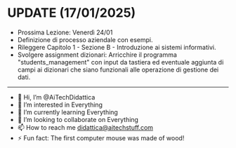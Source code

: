 # UPDATE (17/01/2025) 
- Prossima Lezione: Venerdì 24/01
- Definizione di processo aziendale con esempi.
- Rileggere Capitolo 1 - Sezione B - Introduzione ai sistemi informativi.
- Svolgere assignment dizionari: Arricchire il programma "students_management" con input da tastiera ed eventuale aggiunta di campi ai dizionari che siano funzionali alle operazione di gestione dei dati.

---

- 👋 Hi, I’m @AiTechDidattica
- 👀 I’m interested in Everything
- 🌱 I’m currently learning Everything
- 💞️ I’m looking to collaborate on Everything
- 📫 How to reach me didattica@aitechstuff.com
- ⚡ Fun fact: The first computer mouse was made of wood!

<!---
AiTechDidattica/AiTechDidattica is a ✨ special ✨ repository because its `README.md` (this file) appears on your GitHub profile.
You can click the Preview link to take a look at your changes.
--->

